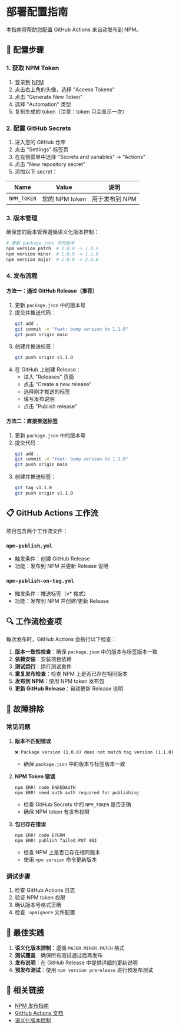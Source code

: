 # 部署配置指南

本指南将帮助您配置 GitHub Actions 来自动发布到 NPM。

## 🔧 配置步骤

### 1. 获取 NPM Token

1. 登录到 [NPM](https://www.npmjs.com/)
2. 点击右上角的头像，选择 "Access Tokens"
3. 点击 "Generate New Token"
4. 选择 "Automation" 类型
5. 复制生成的 token（注意：token 只会显示一次）

### 2. 配置 GitHub Secrets

1. 进入您的 GitHub 仓库
2. 点击 "Settings" 标签页
3. 在左侧菜单中选择 "Secrets and variables" → "Actions"
4. 点击 "New repository secret"
5. 添加以下 secret：

| Name | Value | 说明 |
|------|-------|------|
| `NPM_TOKEN` | 您的 NPM token | 用于发布到 NPM |

### 3. 版本管理

确保您的版本管理遵循语义化版本控制：

```bash
# 更新 package.json 中的版本
npm version patch  # 1.0.0 -> 1.0.1
npm version minor  # 1.0.0 -> 1.1.0
npm version major  # 1.0.0 -> 2.0.0
```

### 4. 发布流程

#### 方法一：通过 GitHub Release（推荐）

1. 更新 `package.json` 中的版本号
2. 提交并推送代码：
   ```bash
   git add .
   git commit -m "feat: bump version to 1.1.0"
   git push origin main
   ```
3. 创建并推送标签：
   ```bash
   git push origin v1.1.0
   ```
4. 在 GitHub 上创建 Release：
   - 进入 "Releases" 页面
   - 点击 "Create a new release"
   - 选择刚才推送的标签
   - 填写发布说明
   - 点击 "Publish release"

#### 方法二：直接推送标签

1. 更新 `package.json` 中的版本号
2. 提交代码：
   ```bash
   git add .
   git commit -m "feat: bump version to 1.1.0"
   git push origin main
   ```
3. 创建并推送标签：
   ```bash
   git tag v1.1.0
   git push origin v1.1.0
   ```

## 📋 GitHub Actions 工作流

项目包含两个工作流文件：

### `npm-publish.yml`
- 触发条件：创建 GitHub Release
- 功能：发布到 NPM 并更新 Release 说明

### `npm-publish-on-tag.yml`
- 触发条件：推送标签（v* 格式）
- 功能：发布到 NPM 并创建/更新 Release

## 🔍 工作流检查项

每次发布时，GitHub Actions 会执行以下检查：

1. **版本一致性检查**：确保 `package.json` 中的版本与标签版本一致
2. **依赖安装**：安装项目依赖
3. **测试运行**：运行测试套件
4. **重复发布检查**：检查 NPM 上是否已存在相同版本
5. **发布到 NPM**：使用 NPM token 发布包
6. **更新 GitHub Release**：自动更新 Release 说明

## 🚨 故障排除

### 常见问题

1. **版本不匹配错误**
   ```
   ❌ Package version (1.0.0) does not match tag version (1.1.0)
   ```
   - 确保 `package.json` 中的版本与标签版本一致

2. **NPM Token 错误**
   ```
   npm ERR! code ENEEDAUTH
   npm ERR! need auth auth required for publishing
   ```
   - 检查 GitHub Secrets 中的 `NPM_TOKEN` 是否正确
   - 确保 NPM token 有发布权限

3. **包已存在错误**
   ```
   npm ERR! code EPERM
   npm ERR! publish failed PUT 403
   ```
   - 检查 NPM 上是否已存在相同版本
   - 使用 `npm version` 命令更新版本

### 调试步骤

1. 检查 GitHub Actions 日志
2. 验证 NPM token 权限
3. 确认版本号格式正确
4. 检查 `.npmignore` 文件配置

## 📝 最佳实践

1. **语义化版本控制**：遵循 `MAJOR.MINOR.PATCH` 格式
2. **测试覆盖**：确保所有测试通过后再发布
3. **发布说明**：在 GitHub Release 中提供详细的更新说明
4. **预发布测试**：使用 `npm version prerelease` 进行预发布测试

## 🔗 相关链接

- [NPM 发布指南](https://docs.npmjs.com/packages-and-modules/contributing-packages-to-the-registry)
- [GitHub Actions 文档](https://docs.github.com/en/actions)
- [语义化版本控制](https://semver.org/) 